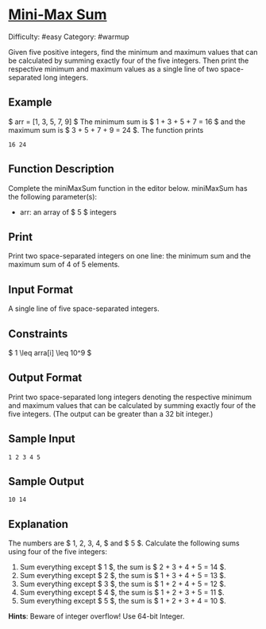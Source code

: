 # [Mini-Max Sum](https://www.hackerrank.com/challenges/mini-max-sum)

Difficulty: #easy
Category: #warmup

Given five positive integers, find the minimum and maximum values
that can be calculated by summing exactly four of the five integers.
Then print the respective minimum and maximum values as a single line
of two space-separated long integers.

## Example

$ arr = [1, 3, 5, 7, 9] $
The minimum sum is $ 1 + 3 + 5 + 7 = 16 $ and the maximum sum
is $ 3 + 5 + 7 + 9 = 24 $. The function prints

```text
16 24
```

## Function Description

Complete the miniMaxSum function in the editor below.
miniMaxSum has the following parameter(s):

- arr: an array of $ 5 $ integers

## Print

Print two space-separated integers on one line: the minimum sum and
the maximum sum of 4 of 5 elements.

## Input Format

A single line of five space-separated integers.

## Constraints

$ 1 \leq arra[i] \leq 10^9 $

## Output Format

Print two space-separated long integers denoting the respective minimum
and maximum values that can be calculated by summing exactly four of the
five integers. (The output can be greater than a 32 bit integer.)

## Sample Input

```text
1 2 3 4 5
```

## Sample Output

```text
10 14
```

## Explanation

The numbers are $ 1, 2, 3, 4, $ and $ 5 $. Calculate the following sums using
four of the five integers:

1. Sum everything except $ 1 $, the sum is $ 2 + 3 + 4 + 5 = 14 $.
2. Sum everything except $ 2 $, the sum is $ 1 + 3 + 4 + 5 = 13 $.
3. Sum everything except $ 3 $, the sum is $ 1 + 2 + 4 + 5 = 12 $.
4. Sum everything except $ 4 $, the sum is $ 1 + 2 + 3 + 5 = 11 $.
5. Sum everything except $ 5 $, the sum is $ 1 + 2 + 3 + 4 = 10 $.

**Hints**: Beware of integer overflow! Use 64-bit Integer.
